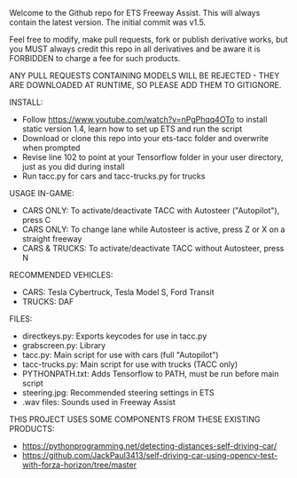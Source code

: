 Welcome to the Github repo for ETS Freeway Assist. This will always contain the latest version. The initial commit was v1.5.

Feel free to modify, make pull requests, fork or publish derivative works, but you MUST always credit this repo in all derivatives and be aware it is FORBIDDEN to charge a fee for such products.

ANY PULL REQUESTS CONTAINING MODELS WILL BE REJECTED - THEY ARE DOWNLOADED AT RUNTIME, SO PLEASE ADD THEM TO GITIGNORE.

INSTALL:
- Follow https://www.youtube.com/watch?v=nPgPhqq4OTo to install static version 1.4, learn how to set up ETS and run the script
- Download or clone this repo into your ets-tacc folder and overwrite when prompted
- Revise line 102 to point at your Tensorflow folder in your user directory, just as you did during install
- Run tacc.py for cars and tacc-trucks.py for trucks

USAGE IN-GAME:
- CARS ONLY: To activate/deactivate TACC with Autosteer ("Autopilot"), press C
- CARS ONLY: To change lane while Autosteer is active, press Z or X on a straight freeway
- CARS & TRUCKS: To activate/deactivate TACC without Autosteer, press N

RECOMMENDED VEHICLES:
- CARS: Tesla Cybertruck, Tesla Model S, Ford Transit
- TRUCKS: DAF

FILES:
- directkeys.py: Exports keycodes for use in tacc.py
- grabscreen.py: Library 
- tacc.py: Main script for use with cars (full "Autopilot")
- tacc-trucks.py: Main script for use with trucks (TACC only)
- PYTHONPATH.txt: Adds Tensorflow to PATH, must be run before main script
- steering.jpg: Recommended steering settings in ETS
- .wav files: Sounds used in Freeway Assist

THIS PROJECT USES SOME COMPONENTS FROM THESE EXISTING PRODUCTS:
- https://pythonprogramming.net/detecting-distances-self-driving-car/
- https://github.com/JackPaul3413/self-driving-car-using-opencv-test-with-forza-horizon/tree/master
